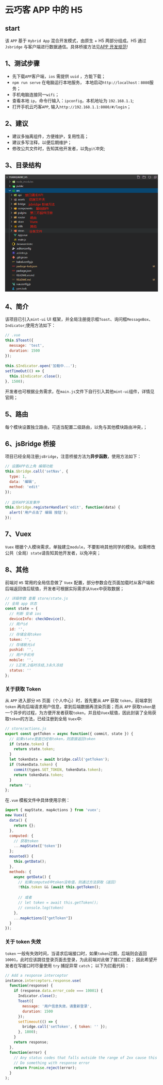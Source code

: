 # 云巧客 APP 中的 H5

## start

该 `APP` 基于 `Hybrid App` 混合开发模式，由原生 + H5 两部分组成。H5 通过 `Jsbridge` 与客户端进行数据通信。具体桥接方法见[APP 开发规范](https://shimo.im/docs/O7nlJYF7HA45rtB4/read)!

## 1、测试步骤

- 先下载`APP`客户端，`ios` 需提供 `uuid` ，方能下载；
- `npm run serve` 在电脑运行本地服务， 本地启动`http://localhost：8080`服务；
- 手机电脑连接同一`wifi`；
- 查看本地 `ip`，命令行输入：`ipconfig`，本机地址为 `192.168.1.1`;
- 打开手机云巧客`APP`, 输入`http://192.168.1.1:8080/#/login`；

## 2、建议

- 建议多抽离组件，方便维护，复用性高；
- 建议多写注释，以便后期维护；
- 修改公共文件时，告知其他开发者，以免`git`冲突;

## 3、目录结构

![avatar](./guide.png)

## 4、简介

该项目已引入`mint-ui` UI 框架，并全局注册提示框`Toast`、询问框`MessageBox`、`Indicator`;使用方法如下：

```js
// .vue
this.$Toast({
  message: 'test',
  duration: 1500
});

this.$Indicator.open('加载中...');
setTimeOut(() => {
  this.$Indicator.close();
}, 1500);
```

开发者也可根据业务需求，在`main.js`文件下自行引入其他`mint-ui`组件，详情见官网；

## 5、路由

每个模块设置独立路由，可适当配置二级路由，以免与其他模块路由冲突，；

## 6、jsBridge 桥接

项目已经全局注册`jsBridge`，注意桥接方法为**异步函数**，使用方法如下：

```js
// 设置APP右上角 编辑功能
this.$bridge.call('setNav', {
  type: 1,
  data: '编辑',
  method: 'edit'
});

// 监听APP派发事件
this.$bridge.registerHandler('edit', function(data) {
  alert('用户点击了 编辑 按钮');
});
```

## 7、Vuex

`Vuex` 根据个人模块需求，单独建立`module`，不要影响其他同学的模块。如需修改公共（全局）`state`请告知其他开发者，以免冲突；

## 8、其他

前端对 `H5` 常用的全局信息做了 `Vuex` 配置，部分参数会在页面加载时从客户端和后端返回值后赋值，开发者可根据实际需求从`Vuex`中获取数据；

```js
// 详细参数 查看 store/state.js
// 全局 app 状态
const state = {
  // 判断 安卓 ios
  deviceInfo: checkDevice(),
  // 用户id
  id: '',
  // 存储全局token
  token: '',
  // 存储极光id
  pushid: '',
  // 用户手机号
  mobile: '',
  // 1正常,2临时冻结,3永久冻结
  status: ''
};
```

### 关于获取 Token

从 `APP` 进入部分 `H5` 页面（个人中心）时，首先要从 `APP` 获取 `token`，前端拿到 `token` 再向后端请求用户信息，拿到后端数据再渲染页面；而从 `APP` 获取`token`是一个异步的过程，为方便开发者获取`token`，并且给`Vuex`赋值，因此封装了全局获取`token`的方法，已经注册到全局 `Vuex`中:

```js
// store/actions.js
export const getToken = async function({ commit, state }) {
  // 如果state里面已经有token，则直接返回token
  if (state.token) {
    return state.token;
  }
  let tokenData = await bridge.call('getToken');
  if (tokenData.token) {
    commit(types.SET_TOKEN, tokenData.token);
    return tokenData.token;
  }
  return '';
};
```

在`.vue` 模板文件中具体使用示例：

```js
import { mapState, mapActions } from 'vuex';
new Vuex({
  data() {
    return {};
  },
  computed: {
    // 获取token
    ...mapState(['token'])
  };
  mounted() {
    this.getData();
  },
  methods: {
    async getData() {
      // 如果computed中token没有值，则通过方法获取（返回）
      !this.token && (await this.getToken();

      // 或者
      // let token = await this.getToken();
      // console.log(token)
    },
    ...mapActions(["getToken"])
  }
});
```

### 关于 token 失效

`token` 一般有失效时间，当请求后端接口时，如果`token`过期，后端则会返回 `10001`，此时应该跳往登录页面去登录，为此前端对此做了接口拦截；
因此希望开发者在写接口时尽量使用 `try` 捕捉异常 `catch`；
以下为拦截代码：

```js
// Add a response interceptor
instance.interceptors.response.use(
  function(response) {
    if (response.data.error_code === 10001) {
      Indicator.close();
      Toast({
        message: '用户信息失效，请重新登录',
        duration: 1500
      });
      setTimeout(() => {
        bridge.call('setToken', { token: '' });
      }, 1800);
    }
    return response;
  },
  function(error) {
    // Any status codes that falls outside the range of 2xx cause this function to trigger
    // Do something with response error
    return Promise.reject(error);
  }
);
```
